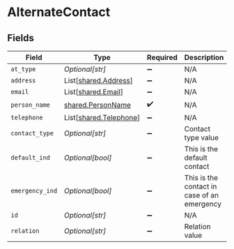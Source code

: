 # AlternateContact


## Fields

| Field                                                      | Type                                                       | Required                                                   | Description                                                | Example                                                    |
| ---------------------------------------------------------- | ---------------------------------------------------------- | ---------------------------------------------------------- | ---------------------------------------------------------- | ---------------------------------------------------------- |
| `at_type`                                                  | *Optional[str]*                                            | :heavy_minus_sign:                                         | N/A                                                        | AlternateContact                                           |
| `address`                                                  | List[[shared.Address](../../models/shared/address.md)]     | :heavy_minus_sign:                                         | N/A                                                        |                                                            |
| `email`                                                    | List[[shared.Email](../../models/shared/email.md)]         | :heavy_minus_sign:                                         | N/A                                                        |                                                            |
| `person_name`                                              | [shared.PersonName](../../models/shared/personname.md)     | :heavy_check_mark:                                         | N/A                                                        |                                                            |
| `telephone`                                                | List[[shared.Telephone](../../models/shared/telephone.md)] | :heavy_minus_sign:                                         | N/A                                                        |                                                            |
| `contact_type`                                             | *Optional[str]*                                            | :heavy_minus_sign:                                         | Contact type value                                         | Relative                                                   |
| `default_ind`                                              | *Optional[bool]*                                           | :heavy_minus_sign:                                         | This is the default contact                                | true                                                       |
| `emergency_ind`                                            | *Optional[bool]*                                           | :heavy_minus_sign:                                         | This is the contact in case of an emergency                | true                                                       |
| `id`                                                       | *Optional[str]*                                            | :heavy_minus_sign:                                         | N/A                                                        |                                                            |
| `relation`                                                 | *Optional[str]*                                            | :heavy_minus_sign:                                         | Relation value                                             | Mother                                                     |